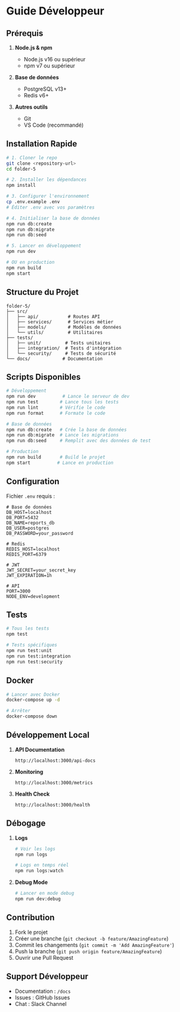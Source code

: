 # Guide Développeur

## Prérequis

1. **Node.js & npm**
   - Node.js v16 ou supérieur
   - npm v7 ou supérieur

2. **Base de données**
   - PostgreSQL v13+
   - Redis v6+

3. **Autres outils**
   - Git
   - VS Code (recommandé)

## Installation Rapide

```bash
# 1. Cloner le repo
git clone <repository-url>
cd folder-5

# 2. Installer les dépendances
npm install

# 3. Configurer l'environnement
cp .env.example .env
# Éditer .env avec vos paramètres

# 4. Initialiser la base de données
npm run db:create
npm run db:migrate
npm run db:seed

# 5. Lancer en développement
npm run dev

# OU en production
npm run build
npm start
```

## Structure du Projet

```
folder-5/
├── src/
│   ├── api/           # Routes API
│   ├── services/      # Services métier
│   ├── models/        # Modèles de données
│   └── utils/         # Utilitaires
├── tests/
│   ├── unit/         # Tests unitaires
│   ├── integration/  # Tests d'intégration
│   └── security/     # Tests de sécurité
└── docs/            # Documentation
```

## Scripts Disponibles

```bash
# Développement
npm run dev          # Lance le serveur de dev
npm run test        # Lance tous les tests
npm run lint        # Vérifie le code
npm run format      # Formate le code

# Base de données
npm run db:create   # Crée la base de données
npm run db:migrate  # Lance les migrations
npm run db:seed     # Remplit avec des données de test

# Production
npm run build       # Build le projet
npm start          # Lance en production
```

## Configuration

Fichier `.env` requis :

```env
# Base de données
DB_HOST=localhost
DB_PORT=5432
DB_NAME=reports_db
DB_USER=postgres
DB_PASSWORD=your_password

# Redis
REDIS_HOST=localhost
REDIS_PORT=6379

# JWT
JWT_SECRET=your_secret_key
JWT_EXPIRATION=1h

# API
PORT=3000
NODE_ENV=development
```

## Tests

```bash
# Tous les tests
npm test

# Tests spécifiques
npm run test:unit
npm run test:integration
npm run test:security
```

## Docker

```bash
# Lancer avec Docker
docker-compose up -d

# Arrêter
docker-compose down
```

## Développement Local

1. **API Documentation**
   ```
   http://localhost:3000/api-docs
   ```

2. **Monitoring**
   ```
   http://localhost:3000/metrics
   ```

3. **Health Check**
   ```
   http://localhost:3000/health
   ```

## Débogage

1. **Logs**
   ```bash
   # Voir les logs
   npm run logs

   # Logs en temps réel
   npm run logs:watch
   ```

2. **Debug Mode**
   ```bash
   # Lancer en mode debug
   npm run dev:debug
   ```

## Contribution

1. Fork le projet
2. Créer une branche (`git checkout -b feature/AmazingFeature`)
3. Commit les changements (`git commit -m 'Add AmazingFeature'`)
4. Push la branche (`git push origin feature/AmazingFeature`)
5. Ouvrir une Pull Request

## Support Développeur

- Documentation : `/docs`
- Issues : GitHub Issues
- Chat : Slack Channel
